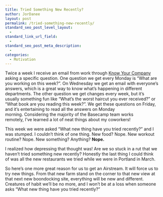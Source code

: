 ```yaml
---
title: Tried Something New Recently?
author: JorDanee
layout: post
permalink: /tried-something-new-recently/
standard_seo_post_level_layout:
  - 
standard_link_url_field:
  - 
standard_seo_post_meta_description:
  - 
categories:
  - Motivation
---
```

Twice a week I receive an email from work through [Know Your Company][1] asking a specific question. One question we get every Monday is &#8220;What are you working on this week?&#8221;. On Wednesday we get an email with everyone&#8217;s answers, which is a great way to know what&#8217;s happening in different departments. The other question we get changes every week, but it&#8217;s usually something fun like &#8220;What&#8217;s the worst haircut you ever received?&#8221; or &#8220;What book are you reading this week?&#8221;. We get these questions on Friday, and it&#8217;s entertaining to read all the answers on Monday morning. Considering the majority of the Basecamp team works remotely, I&#8217;ve learned a lot of neat things about my coworkers!

This week we were asked &#8220;What new thing have you tried recently?&#8221; and I was stumped. I couldn&#8217;t think of one thing. New food? Nope. New workout routine? Nope. New something? Anything? **Nope.**

I realized how depressing that thought was! Are we so stuck in a rut that we haven&#8217;t tried something new recently? Honestly the last thing I could think of was all the new restaurants we tried while we were in Portland in March.

So here&#8217;s one more great reason for us to get an Airstream. It will force us to try new things. From that new farm stand on the corner to that new view at that next new boondocking site, everything will be new and different. Creatures of habit we&#8217;ll be no more, and I won&#8217;t be at a loss when someone asks &#8220;What new thing have you tried recently?&#8221;

 [1]: https://knowyourcompany.com/